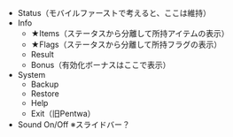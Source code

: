 + Status（モバイルファーストで考えると、ここは維持）
+ Info
    + ★Items（ステータスから分離して所持アイテムの表示）
    + ★Flags（ステータスから分離して所持フラグの表示）
    + Result
    + Bonus（有効化ボーナスはここで表示）
+ System
    + Backup
    + Restore
    + Help
    + Exit（旧Pentwa）
+ Sound On/Off ※スライドバー？
